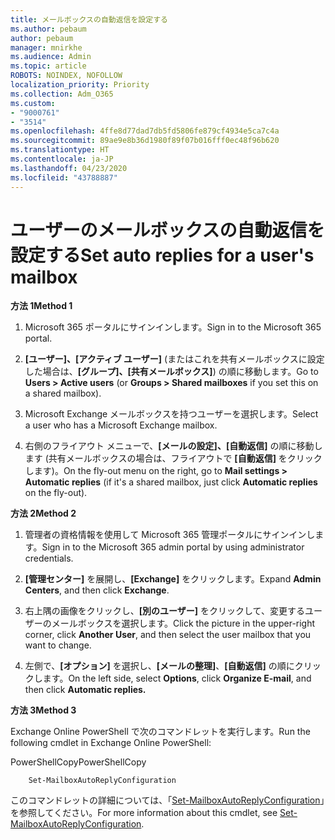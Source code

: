 ```yaml
---
title: メールボックスの自動返信を設定する
ms.author: pebaum
author: pebaum
manager: mnirkhe
ms.audience: Admin
ms.topic: article
ROBOTS: NOINDEX, NOFOLLOW
localization_priority: Priority
ms.collection: Adm_O365
ms.custom:
- "9000761"
- "3514"
ms.openlocfilehash: 4ffe8d77dad7db5fd5806fe879cf4934e5ca7c4a
ms.sourcegitcommit: 89ae9e8b36d1980f89f07b016fff0ec48f96b620
ms.translationtype: HT
ms.contentlocale: ja-JP
ms.lasthandoff: 04/23/2020
ms.locfileid: "43788887"
---
```

# <a name="set-auto-replies-for-a-users-mailbox"></a><span data-ttu-id="18f64-102">ユーザーのメールボックスの自動返信を設定する</span><span class="sxs-lookup"><span data-stu-id="18f64-102">Set auto replies for a user's mailbox</span></span>

<span data-ttu-id="18f64-103">**方法 1**</span><span class="sxs-lookup"><span data-stu-id="18f64-103">**Method 1**</span></span>

1. <span data-ttu-id="18f64-104">Microsoft 365 ポータルにサインインします。</span><span class="sxs-lookup"><span data-stu-id="18f64-104">Sign in to the Microsoft 365 portal.</span></span>

2. <span data-ttu-id="18f64-105">**[ユーザー]、[アクティブ ユーザー]** (またはこれを共有メールボックスに設定した場合は、**[グループ]、[共有メールボックス]**) の順に移動します。</span><span class="sxs-lookup"><span data-stu-id="18f64-105">Go to **Users > Active users** (or **Groups > Shared mailboxes** if you set this on a shared mailbox).</span></span>

3. <span data-ttu-id="18f64-106">Microsoft Exchange メールボックスを持つユーザーを選択します。</span><span class="sxs-lookup"><span data-stu-id="18f64-106">Select a user who has a Microsoft Exchange mailbox.</span></span>

4. <span data-ttu-id="18f64-107">右側のフライアウト メニューで、**[メールの設定]、[自動返信]** の順に移動します (共有メールボックスの場合は、フライアウトで **[自動返信]** をクリックします)。</span><span class="sxs-lookup"><span data-stu-id="18f64-107">On the fly-out menu on the right, go to **Mail settings > Automatic replies** (if it's a shared mailbox, just click **Automatic replies** on the fly-out).</span></span>

<span data-ttu-id="18f64-108">**方法 2**</span><span class="sxs-lookup"><span data-stu-id="18f64-108">**Method 2**</span></span>

1. <span data-ttu-id="18f64-109">管理者の資格情報を使用して Microsoft 365 管理ポータルにサインインします。</span><span class="sxs-lookup"><span data-stu-id="18f64-109">Sign in to the Microsoft 365 admin portal by using administrator credentials.</span></span>

2. <span data-ttu-id="18f64-110">**[管理センター]** を展開し、**[Exchange]** をクリックします。</span><span class="sxs-lookup"><span data-stu-id="18f64-110">Expand **Admin Centers**, and then click **Exchange**.</span></span>

3. <span data-ttu-id="18f64-111">右上隅の画像をクリックし、**[別のユーザー]** をクリックして、変更するユーザーのメールボックスを選択します。</span><span class="sxs-lookup"><span data-stu-id="18f64-111">Click the picture in the upper-right corner, click **Another User**, and then select the user mailbox that you want to change.</span></span>

4. <span data-ttu-id="18f64-112">左側で、**[オプション]** を選択し、**[メールの整理]**、**[自動返信]** の順にクリックします。</span><span class="sxs-lookup"><span data-stu-id="18f64-112">On the left side, select **Options**, click **Organize E-mail**, and then click **Automatic replies.**</span></span>

<span data-ttu-id="18f64-113">**方法 3**</span><span class="sxs-lookup"><span data-stu-id="18f64-113">**Method 3**</span></span>

<span data-ttu-id="18f64-114">Exchange Online PowerShell で次のコマンドレットを実行します。</span><span class="sxs-lookup"><span data-stu-id="18f64-114">Run the following cmdlet in Exchange Online PowerShell:</span></span>

<span data-ttu-id="18f64-115">PowerShellCopy</span><span class="sxs-lookup"><span data-stu-id="18f64-115">PowerShellCopy</span></span>

```
    Set-MailboxAutoReplyConfiguration
```

<span data-ttu-id="18f64-116">このコマンドレットの詳細については、「[Set-MailboxAutoReplyConfiguration](https://docs.microsoft.com/powershell/module/exchange/mailboxes/set-mailboxautoreplyconfiguration)」を参照してください。</span><span class="sxs-lookup"><span data-stu-id="18f64-116">For more information about this cmdlet, see [Set-MailboxAutoReplyConfiguration](https://docs.microsoft.com/powershell/module/exchange/mailboxes/set-mailboxautoreplyconfiguration).</span></span>
